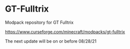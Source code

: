 # GT-Fulltrix
Modpack repository for GT Fulltrix

https://www.curseforge.com/minecraft/modpacks/gt-fulltrix

The next update will be on or before 08/28/21
